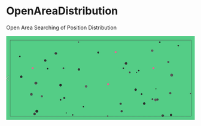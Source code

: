 # OpenAreaDistribution
Open Area Searching of Position Distribution 

[![Preview](https://github.com/wildearth412/OpenAreaDistribution/blob/master/preview.PNG)](https://youtu.be/eN2CE5BJplg)
